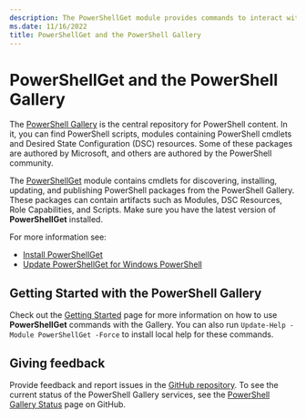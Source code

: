 ```yaml
---
description: The PowerShellGet module provides commands to interact with the PowerShell Gallery, the central repository for PowerShell modules, scripts, and DSC resources.
ms.date: 11/16/2022
title: PowerShellGet and the PowerShell Gallery
---
```

# PowerShellGet and the PowerShell Gallery

The [PowerShell Gallery][06] is the central repository for PowerShell content. In it, you can find
PowerShell scripts, modules containing PowerShell cmdlets and Desired State Configuration (DSC)
resources. Some of these packages are authored by Microsoft, and others are authored by the
PowerShell community.

The [PowerShellGet][07] module contains cmdlets for discovering, installing, updating, and publishing
PowerShell packages from the PowerShell Gallery. These packages can contain artifacts such as
Modules, DSC Resources, Role Capabilities, and Scripts. Make sure you have the latest version of
**PowerShellGet** installed.

For more information see:

- [Install PowerShellGet][01]
- [Update PowerShellGet for Windows PowerShell][02]

## Getting Started with the PowerShell Gallery

Check out the [Getting Started][03] page for more information on how to use **PowerShellGet**
commands with the Gallery. You can also run `Update-Help -Module PowerShellGet -Force` to install
local help for these commands.

## Giving feedback

Provide feedback and report issues in the [GitHub repository][04]. To see the current status of the
PowerShell Gallery services, see the [PowerShell Gallery Status][05] page on GitHub.

<!-- link references -->
[01]: powershellget/install-powershellget.md
[02]: powershellget/update-powershell-51.md
[03]: gallery/getting-started.md
[04]: https://aka.ms/psgallery-issues
[05]: https://aka.ms/psgallery-status
[06]: https://www.powershellgallery.com
[07]: /powershell/module/powershellget
